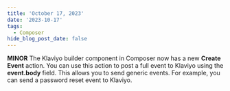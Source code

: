 ```yaml
---
title: 'October 17, 2023'
date: '2023-10-17'
tags:
  - Composer
hide_blog_post_date: false
---
```


**MINOR** The Klaviyo builder component in Composer now has a new **Create Event** action. You can use this action to post a full event to Klaviyo using the **event.body** field. This allows you to send generic events. For example, you can send a password reset event to Klaviyo.
